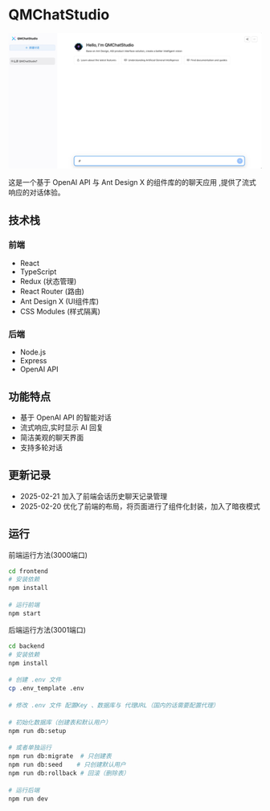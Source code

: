 # QMChatStudio

![QMChatStudio主页](/images/show.jpg)

这是一个基于 OpenAI API 与 Ant Design X 的组件库的的聊天应用 ,提供了流式响应的对话体验。

## 技术栈

### 前端
- React 
- TypeScript
- Redux (状态管理)
- React Router (路由)
- Ant Design X (UI组件库)
- CSS Modules (样式隔离)

### 后端
- Node.js
- Express
- OpenAI API

## 功能特点

- 基于 OpenAI API 的智能对话
- 流式响应,实时显示 AI 回复
- 简洁美观的聊天界面
- 支持多轮对话

## 更新记录
- 2025-02-21 加入了前端会话历史聊天记录管理
- 2025-02-20 优化了前端的布局，将页面进行了组件化封装，加入了暗夜模式

## 运行

前端运行方法(3000端口)
```bash
cd frontend
# 安装依赖
npm install

# 运行前端
npm start
```

后端运行方法(3001端口)
```bash
cd backend
# 安装依赖
npm install

# 创建 .env 文件
cp .env_template .env

# 修改 .env 文件 配置Key 、数据库与 代理URL（国内的话需要配置代理）

# 初始化数据库（创建表和默认用户）
npm run db:setup

# 或者单独运行
npm run db:migrate  # 只创建表
npm run db:seed    # 只创建默认用户
npm run db:rollback # 回滚（删除表）

# 运行后端
npm run dev
```



